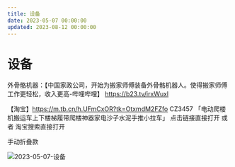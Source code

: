 ```yaml
---
title: 设备
date: 2023-05-07 00:00:00
updated: 2023-08-12 00:00:00
---
```


# 设备

外骨骼机器：【中国家政公司，开始为搬家师傅装备外骨骼机器人。使得搬家师傅工作更轻松，收入更高-哔哩哔哩】 https://b23.tv/irxWuxl

【淘宝】https://m.tb.cn/h.UFmCxOR?tk=OtxmdM2FZfo CZ3457 「电动爬楼机搬运车上下楼梯履带爬楼神器家电沙子水泥手推小拉车」
点击链接直接打开 或者 淘宝搜索直接打开

手动折叠款

![2023-05-07-设备](assets/2023-05-07-设备.png)


